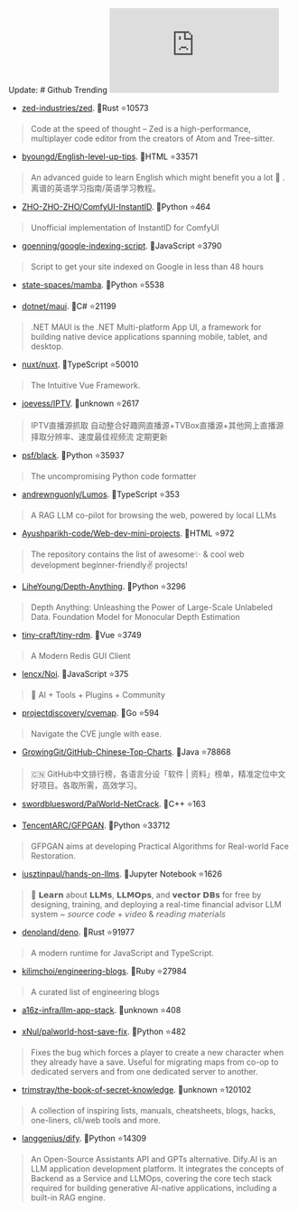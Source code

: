 Update: # Github Trending 
 ![daily-bing](https://api.isoyu.com/bing_images.php) 
 - [zed-industries/zed](https://github.com/zed-industries/zed). 💪Rust ⭐10573 
 > Code at the speed of thought – Zed is a high-performance, multiplayer code editor from the creators of Atom and Tree-sitter. 
 - [byoungd/English-level-up-tips](https://github.com/byoungd/English-level-up-tips). 💪HTML ⭐33571 
 > An advanced guide to learn English which might benefit you a lot 🎉 . 离谱的英语学习指南/英语学习教程。 
 - [ZHO-ZHO-ZHO/ComfyUI-InstantID](https://github.com/ZHO-ZHO-ZHO/ComfyUI-InstantID). 💪Python ⭐464 
 > Unofficial implementation of InstantID for ComfyUI 
 - [goenning/google-indexing-script](https://github.com/goenning/google-indexing-script). 💪JavaScript ⭐3790 
 > Script to get your site indexed on Google in less than 48 hours 
 - [state-spaces/mamba](https://github.com/state-spaces/mamba). 💪Python ⭐5538 
 >  
 - [dotnet/maui](https://github.com/dotnet/maui). 💪C# ⭐21199 
 > .NET MAUI is the .NET Multi-platform App UI, a framework for building native device applications spanning mobile, tablet, and desktop. 
 - [nuxt/nuxt](https://github.com/nuxt/nuxt). 💪TypeScript ⭐50010 
 > The Intuitive Vue Framework. 
 - [joevess/IPTV](https://github.com/joevess/IPTV). 💪unknown ⭐2617 
 > IPTV直播源抓取 自动整合好趣网直播源+TVBox直播源+其他网上直播源 择取分辨率、速度最佳视频流 定期更新 
 - [psf/black](https://github.com/psf/black). 💪Python ⭐35937 
 > The uncompromising Python code formatter 
 - [andrewnguonly/Lumos](https://github.com/andrewnguonly/Lumos). 💪TypeScript ⭐353 
 > A RAG LLM co-pilot for browsing the web, powered by local LLMs 
 - [Ayushparikh-code/Web-dev-mini-projects](https://github.com/Ayushparikh-code/Web-dev-mini-projects). 💪HTML ⭐972 
 > The repository contains the list of awesome✨ & cool web development beginner-friendly✌️ projects! 
 - [LiheYoung/Depth-Anything](https://github.com/LiheYoung/Depth-Anything). 💪Python ⭐3296 
 > Depth Anything: Unleashing the Power of Large-Scale Unlabeled Data. Foundation Model for Monocular Depth Estimation 
 - [tiny-craft/tiny-rdm](https://github.com/tiny-craft/tiny-rdm). 💪Vue ⭐3749 
 > A Modern Redis GUI Client 
 - [lencx/Noi](https://github.com/lencx/Noi). 💪JavaScript ⭐375 
 > 🦄 AI + Tools + Plugins + Community 
 - [projectdiscovery/cvemap](https://github.com/projectdiscovery/cvemap). 💪Go ⭐594 
 > Navigate the CVE jungle with ease. 
 - [GrowingGit/GitHub-Chinese-Top-Charts](https://github.com/GrowingGit/GitHub-Chinese-Top-Charts). 💪Java ⭐78868 
 > 🇨🇳 GitHub中文排行榜，各语言分设「软件 | 资料」榜单，精准定位中文好项目。各取所需，高效学习。 
 - [swordbluesword/PalWorld-NetCrack](https://github.com/swordbluesword/PalWorld-NetCrack). 💪C++ ⭐163 
 >  
 - [TencentARC/GFPGAN](https://github.com/TencentARC/GFPGAN). 💪Python ⭐33712 
 > GFPGAN aims at developing Practical Algorithms for Real-world Face Restoration. 
 - [iusztinpaul/hands-on-llms](https://github.com/iusztinpaul/hands-on-llms). 💪Jupyter Notebook ⭐1626 
 > 🦖 𝗟𝗲𝗮𝗿𝗻 about 𝗟𝗟𝗠𝘀, 𝗟𝗟𝗠𝗢𝗽𝘀, and 𝘃𝗲𝗰𝘁𝗼𝗿 𝗗𝗕𝘀 for free by designing, training, and deploying a real-time financial advisor LLM system ~ 𝘴𝘰𝘶𝘳𝘤𝘦 𝘤𝘰𝘥𝘦 + 𝘷𝘪𝘥𝘦𝘰 & 𝘳𝘦𝘢𝘥𝘪𝘯𝘨 𝘮𝘢𝘵𝘦𝘳𝘪𝘢𝘭𝘴 
 - [denoland/deno](https://github.com/denoland/deno). 💪Rust ⭐91977 
 > A modern runtime for JavaScript and TypeScript. 
 - [kilimchoi/engineering-blogs](https://github.com/kilimchoi/engineering-blogs). 💪Ruby ⭐27984 
 > A curated list of engineering blogs 
 - [a16z-infra/llm-app-stack](https://github.com/a16z-infra/llm-app-stack). 💪unknown ⭐408 
 >  
 - [xNul/palworld-host-save-fix](https://github.com/xNul/palworld-host-save-fix). 💪Python ⭐482 
 > Fixes the bug which forces a player to create a new character when they already have a save. Useful for migrating maps from co-op to dedicated servers and from one dedicated server to another. 
 - [trimstray/the-book-of-secret-knowledge](https://github.com/trimstray/the-book-of-secret-knowledge). 💪unknown ⭐120102 
 > A collection of inspiring lists, manuals, cheatsheets, blogs, hacks, one-liners, cli/web tools and more. 
 - [langgenius/dify](https://github.com/langgenius/dify). 💪Python ⭐14309 
 > An Open-Source Assistants API and GPTs alternative. Dify.AI is an LLM application development platform. It integrates the concepts of Backend as a Service and LLMOps, covering the core tech stack required for building generative AI-native applications, including a built-in RAG engine. 
 
